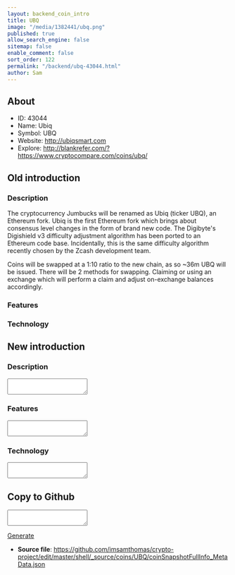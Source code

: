 ```yaml
---
layout: backend_coin_intro
title: UBQ
image: "/media/1382441/ubq.png"
published: true
allow_search_engine: false
sitemap: false
enable_comment: false
sort_order: 122
permalink: "/backend/ubq-43044.html"
author: Sam
---
```


## About

- ID: 43044
- Name: Ubiq
- Symbol: UBQ
- Website: http://ubiqsmart.com
- Explore: http://blankrefer.com/?https://www.cryptocompare.com/coins/ubq/


## Old introduction

### Description

<p>The cryptocurrency Jumbucks will be renamed as Ubiq (ticker UBQ), an Ethereum fork. Ubiq is the first Ethereum fork which brings about consensus level changes in the form of brand new code. The Digibyte&#39;s Digishield v3 difficulty adjustment algorithm has been <span> ported</span> to an Ethereum code base. Incidentally, this is the same difficulty algorithm recently chosen by the Zcash development team.</p><p><span>Coins will be swapped at a 1:10 ratio to the new chain</span>, as so ~36m UBQ will be issued. There will be 2 methods for swapping. Claiming or using an exchange which will perform a claim and adjust on-exchange balances accordingly.</p>

### Features


### Technology




## New introduction


### Description
<textarea id="meta_description" name="description"></textarea>

### Features
<textarea id="meta_features" name="features"></textarea>

### Technology
<textarea id="meta_technology" name="technology"></textarea>


## Copy to Github

<textarea id="coinsnapshotfullinfo_metadata"></textarea>

<a href="#gen" onclick="generateMetaDatJson()">Generate</a>

- **Source file**: <a href="https://github.com/imsamthomas/crypto-project/edit/master/shell/_source/coins/UBQ/coinSnapshotFullInfo_MetaData.json">https://github.com/imsamthomas/crypto-project/edit/master/shell/_source/coins/UBQ/coinSnapshotFullInfo_MetaData.json</a>


